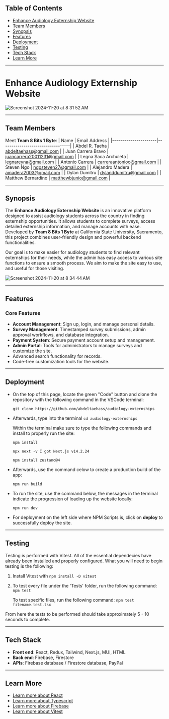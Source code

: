 ## Table of Contents

- [Enhance Audiology Externship Website](https://github.com/abdeltaehass/audiology-externships?tab=readme-ov-file#enhance-audiology-externship-website)
- [Team Members](https://github.com/abdeltaehass/audiology-externships?tab=readme-ov-file#team-members)
- [Synopsis](https://github.com/abdeltaehass/audiology-externships?tab=readme-ov-file#synopsis)
- [Features](https://github.com/abdeltaehass/audiology-externships?tab=readme-ov-file#features)
- [Deployment](https://github.com/abdeltaehass/audiology-externships?tab=readme-ov-file#deployment)
- [Testing](https://github.com/abdeltaehass/audiology-externships?tab=readme-ov-file#testing)
- [Tech Stack](https://github.com/abdeltaehass/audiology-externships?tab=readme-ov-file#tech-stack)
- [Learn More](https://github.com/abdeltaehass/audiology-externships?tab=readme-ov-file#learn-more)

---

# Enhance Audiology Externship Website

![Screenshot 2024-11-20 at 8 31 52 AM](https://github.com/user-attachments/assets/698a896c-6b19-4682-9729-e86ef20f18c5)

---

## Team Members

Meet **Team 8 Bits 1 Byte**:
| Name | Email Address |
|----------------------|----------------------------------|
| Abdel R. Taeha | abdeltaehass@gmail.com |
| Juan Carrera Bravo | juancarrera20011231@gmail.com |
| Legna Saca Archuleta | legnareyna@gmail.com |
| Antonio Carrera | carreraantonioc@gmail.com |
| Steven Ngo | ngosteven27@gmail.com |
| Alejandro Madera | amadera2003@gmail.com |
| Dylan Dumitru | dylanddumitru@gmail.com |
| Matthew Bernardino | matthewbjunio@gmail.com |

---

## Synopsis

The **Enhance Audiology Externship Website** is an innovative platform designed to assist audiology students across the country in finding externship opportunities. It allows students to complete surveys, access detailed externship information, and manage accounts with ease. Developed by **Team 8 Bits 1 Byte** at California State University, Sacramento, this project combines user-friendly design and powerful backend functionalities.

Our goal is to make easier for audiology students to find relevant externships for their needs, while the admin has easy access to various site functions to ensure a smooth process. We aim to make the site easy to use, and useful for those visiting.

![Screenshot 2024-11-20 at 8 34 44 AM](https://github.com/user-attachments/assets/1dc05631-48de-4b2a-a6bf-5956aa27b9ba)

---

## Features

### Core Features

- **Account Management**: Sign up, login, and manage personal details.
- **Survey Management**: Timestamped survey submissions, admin approval workflows, and database integration.
- **Payment System**: Secure payment account setup and management.
- **Admin Portal**: Tools for administrators to manage surveys and customize the site.
- Advanced search functionality for records.
- Code-free customization tools for the website.

---

## Deployment

- On the top of this page, locate the green "Code" button and clone the repository with the following command in the VSCode terminal:

    ```git clone https://github.com/abdeltaehass/audiology-externships```

- Afterwards, type into the terminal ```cd audiology-externships```

  Within the terminal make sure to type the following commands and install to properly run the site:

    ```npm install```

    ```npx next -v I got Next.js v14.2.24```

    ```npm install zustand@4```

- Afterwards, use the command celow to create a production build of the app:

    ```npm run build```


- To run the site, use the command below, the messages in the terminal indicate the progression of loading up the website locally:

    ```npm run dev```

- For deployment on the left side where NPM Scripts is, click on **deploy** to successfully deploy the site.



---

## Testing

Testing is performed with Vitest. All of the essential dependecies have already been installed and properly configured. What you will need to begin testing is the following:

1. Install Vitest with ```npm install -D vitest```

2. To test every file under the 'Tests' folder, run the following command: 
    ```npm test```

    To test specific files, run the following command:
    ```npm test filename.test.tsx```

From here the tests to be performed should take approximately 5 - 10 seconds to complete.

---

## Tech Stack

- **Front end**: React, Redux, Tailwind, Next.js, MUI, HTML
- **Back end**: Firebase, Firestore
- **APIs**: Firebase database / Firestore database, PayPal

---

## Learn More

- [Learn more about React](https://react.dev/)
- [Learn more about Typescript](https://www.typescriptlang.org/)
- [Learn more about Firebase](https://firebase.google.com/docs)
- [Learn more about Vitest](https://vitest.dev/guide/)
